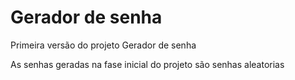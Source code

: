 # Gerador de senha
Primeira versão do projeto Gerador de senha

As senhas geradas na fase inicial do projeto são senhas aleatorias
